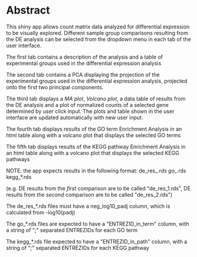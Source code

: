 # Abstract

This shiny app allows count matrix data analyzed for differential expression
to be visually explored. Different sample group comparisons resulting from
the DE analysis can be selected from the dropdown menu in each tab of the
user interface.
 
The first tab contains a description of the analysis and a table of
experimental groups used in the differential expression analysis
 
The second tab contains a PCA displaying the projection of the experimental
groups used in the differential expression analysis, projected onto the
first two principal components.
 
The third tab displays a *MA plot*, *Volcano plot*, a data table of results
from the DE analysis and a plot of normalized counts of a selected gene
determined by user click input. The plots and table shown in the user
interface are updated automatically with new user input.
 
The fourth tab displays results of the GO term Enrichment Analysis
in an html table along with a volcano plot that displays the selected GO terms
 
The fifth tab displays results of the KEGG pathway Enrichment Analysis
in an html table along with a volcano plot that displays the selected KEGG
pathways

NOTE: the app expects results in the following format:
de_res_*.rds
go_*.rds
kegg_*.rds

(e.g. DE results from the *first* comparison are to be called "de_res_1.rds",
DE results from the *second* comparison are to be called "de_res_2.rds")

The de_res_*.rds files must have a neg_log10_padj column, which is
calculated from -log10(padj)

The go_*.rds files are expected to have a "ENTREZID_in_term" column, with a
string of ";" separated ENTREZIDs for each GO term

The kegg_*.rds file expected to have a "ENTREZID_in_path" column, with a
string of ";" separated ENTREZIDs for each KEGG pathway

